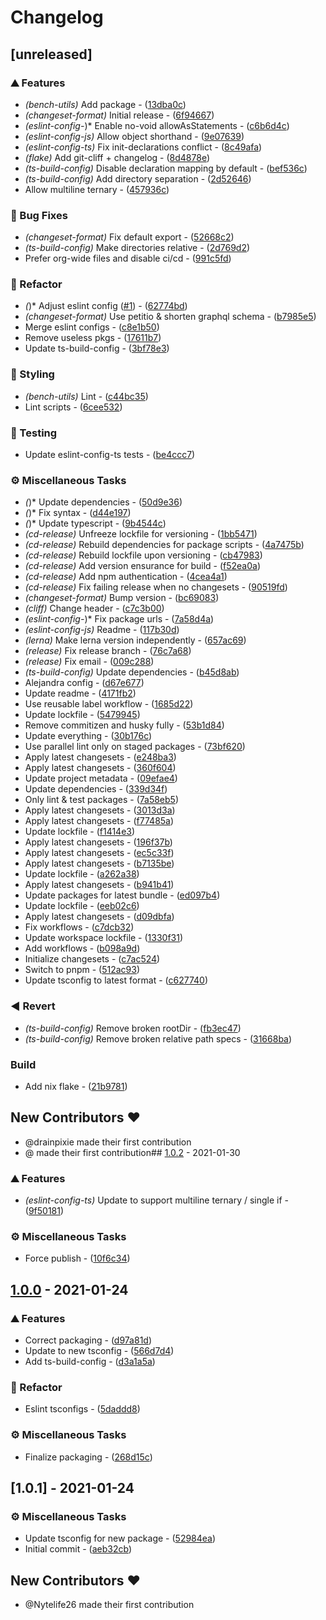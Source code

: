 # Changelog

## [unreleased]

### ⛰️ Features

- _(bench-utils)_ Add package - ([13dba0c](https://github.com/kludge-cs/utils/commit/13dba0c9bf2a17c925ba0c0c269550d9bdad1847))
- _(changeset-format)_ Initial release - ([6f94667](https://github.com/kludge-cs/utils/commit/6f94667a818825cb9bb4f206484c57c90698aa0a))
- _(eslint-config-_)\* Enable no-void allowAsStatements - ([c6b6d4c](https://github.com/kludge-cs/utils/commit/c6b6d4c5bd3eae1ad6d6c6021f63051ac6781b83))
- _(eslint-config-js)_ Allow object shorthand - ([9e07639](https://github.com/kludge-cs/utils/commit/9e076392b1bfebac0338bc420173a15cb51d65e3))
- _(eslint-config-ts)_ Fix init-declarations conflict - ([8c49afa](https://github.com/kludge-cs/utils/commit/8c49afae1bff3667e9039b9a96ae4a3e8d37bb73))
- _(flake)_ Add git-cliff + changelog - ([8d4878e](https://github.com/kludge-cs/utils/commit/8d4878e0357533e9ffe6ac2a5d9765274cca50c9))
- _(ts-build-config)_ Disable declaration mapping by default - ([bef536c](https://github.com/kludge-cs/utils/commit/bef536c788aa436e6bdf4f7d1298a1942402a48a))
- _(ts-build-config)_ Add directory separation - ([2d52646](https://github.com/kludge-cs/utils/commit/2d52646b63caf3a2d8db99ec3615f3646b80dee3))
- Allow multiline ternary - ([457936c](https://github.com/kludge-cs/utils/commit/457936c5de0e4cc493865da9c36d8481e821f1e8))

### 🐛 Bug Fixes

- _(changeset-format)_ Fix default export - ([52668c2](https://github.com/kludge-cs/utils/commit/52668c24c630c48b921c4948a8bffe4d41b55042))
- _(ts-build-config)_ Make directories relative - ([2d769d2](https://github.com/kludge-cs/utils/commit/2d769d2495d2803c93f076078cfb93ea8e5445c0))
- Prefer org-wide files and disable ci/cd - ([991c5fd](https://github.com/kludge-cs/utils/commit/991c5fd480fb0998e0c88b1be82a5e55dfbac08f))

### 🚜 Refactor

- _(_)\* Adjust eslint config ([#1](https://github.com/kludge-cs/utils/issues/1)) - ([62774bd](https://github.com/kludge-cs/utils/commit/62774bdc22ea28fa826dc187bfa206460a58a8d0))
- _(changeset-format)_ Use petitio & shorten graphql schema - ([b7985e5](https://github.com/kludge-cs/utils/commit/b7985e5f4e4d9279127e6cb51cc8969a793406c9))
- Merge eslint configs - ([c8e1b50](https://github.com/kludge-cs/utils/commit/c8e1b501622864d3b0e9f56131ddc3672e54d48c))
- Remove useless pkgs - ([17611b7](https://github.com/kludge-cs/utils/commit/17611b7cb7ecb9c6ada27159897b67966fd61539))
- Update ts-build-config - ([3bf78e3](https://github.com/kludge-cs/utils/commit/3bf78e3db46556d1aca19530043121283a5a3ea3))

### 🎨 Styling

- _(bench-utils)_ Lint - ([c44bc35](https://github.com/kludge-cs/utils/commit/c44bc359d137d386cebe747552d5ee3dc2150f8f))
- Lint scripts - ([6cee532](https://github.com/kludge-cs/utils/commit/6cee532ea64426a272e9dd50e6c46b9f91fe5c4f))

### 🧪 Testing

- Update eslint-config-ts tests - ([be4ccc7](https://github.com/kludge-cs/utils/commit/be4ccc72e47a8773d0fc52dd9474185d1337c5d7))

### ⚙️ Miscellaneous Tasks

- _(_)\* Update dependencies - ([50d9e36](https://github.com/kludge-cs/utils/commit/50d9e3621b8c10a00f12a6149072c6abd7ea4e54))
- _(_)\* Fix syntax - ([d44e197](https://github.com/kludge-cs/utils/commit/d44e197338ef15ecd1c73b45c8c975a607782d7e))
- _(_)\* Update typescript - ([9b4544c](https://github.com/kludge-cs/utils/commit/9b4544ce03d5fd680a88de31e08bb3345986ac1d))
- _(cd-release)_ Unfreeze lockfile for versioning - ([1bb5471](https://github.com/kludge-cs/utils/commit/1bb5471917d31b0453d58a196727174b60606a6d))
- _(cd-release)_ Rebuild dependencies for package scripts - ([4a7475b](https://github.com/kludge-cs/utils/commit/4a7475bf68a1167b86654d4bf473cec1944b3847))
- _(cd-release)_ Rebuild lockfile upon versioning - ([cb47983](https://github.com/kludge-cs/utils/commit/cb47983b23ea16707b2cc198268cd0f76bc24cd0))
- _(cd-release)_ Add version ensurance for build - ([f52ea0a](https://github.com/kludge-cs/utils/commit/f52ea0a8edfab071dced5fd366077e6e8ad0eb51))
- _(cd-release)_ Add npm authentication - ([4cea4a1](https://github.com/kludge-cs/utils/commit/4cea4a1fec5900d76ee1a4f3fc218e93a3c6e36a))
- _(cd-release)_ Fix failing release when no changesets - ([90519fd](https://github.com/kludge-cs/utils/commit/90519fd5a6220ad6af3ea502a100e027a5f48db8))
- _(changeset-format)_ Bump version - ([bc69083](https://github.com/kludge-cs/utils/commit/bc6908367d725651b8700fe2111557108ee13ba1))
- _(cliff)_ Change header - ([c7c3b00](https://github.com/kludge-cs/utils/commit/c7c3b0012960a327a1494c2cb6994822caf579c2))
- _(eslint-config-_)\* Fix package urls - ([7a58d4a](https://github.com/kludge-cs/utils/commit/7a58d4a725079e7d48063f007b1866155f633a64))
- _(eslint-config-js)_ Readme - ([117b30d](https://github.com/kludge-cs/utils/commit/117b30d6d987937492dde4d31f7026f9f9c7e8f5))
- _(lerna)_ Make lerna version independently - ([657ac69](https://github.com/kludge-cs/utils/commit/657ac69ebb66935ca230ea1b3f989b44499176fc))
- _(release)_ Fix release branch - ([76c7a68](https://github.com/kludge-cs/utils/commit/76c7a6879c7e0f246b5cb4c4b9c3fde26533314e))
- _(release)_ Fix email - ([009c288](https://github.com/kludge-cs/utils/commit/009c288038d111f47e6df9606ec46d4a6aea7f2c))
- _(ts-build-config)_ Update dependencies - ([b45d8ab](https://github.com/kludge-cs/utils/commit/b45d8ab15ca9feae277b105efab4529edecfba77))
- Alejandra config - ([d67e677](https://github.com/kludge-cs/utils/commit/d67e677696bd599fd822b3e62c293f2ab989ce7a))
- Update readme - ([4171fb2](https://github.com/kludge-cs/utils/commit/4171fb2314b2c957fdf43297218b999deffd829c))
- Use reusable label workflow - ([1685d22](https://github.com/kludge-cs/utils/commit/1685d223bc4f7acf22563b885a1e4193c0eb5e3f))
- Update lockfile - ([5479945](https://github.com/kludge-cs/utils/commit/5479945219904c6293638ac5af21a4afb6a4f207))
- Remove commitizen and husky fully - ([53b1d84](https://github.com/kludge-cs/utils/commit/53b1d843a7ed0668592a66fe6ee068c8f5005da7))
- Update everything - ([30b176c](https://github.com/kludge-cs/utils/commit/30b176c309d7b15101b86e82ad7340e1e67206dc))
- Use parallel lint only on staged packages - ([73bf620](https://github.com/kludge-cs/utils/commit/73bf620db227904d5e27e97667216ec214deb3b3))
- Apply latest changesets - ([e248ba3](https://github.com/kludge-cs/utils/commit/e248ba3fa5aebd7b55506f89fa0a10e4b950e8c9))
- Apply latest changesets - ([360f604](https://github.com/kludge-cs/utils/commit/360f6045ba448b18ba4189188fd0b41fdd0ad3a0))
- Update project metadata - ([09efae4](https://github.com/kludge-cs/utils/commit/09efae494e160de3a437223930a56723b4283995))
- Update dependencies - ([339d34f](https://github.com/kludge-cs/utils/commit/339d34f2342a959c324706135bf4de496b59dd7e))
- Only lint & test packages - ([7a58eb5](https://github.com/kludge-cs/utils/commit/7a58eb50ea99e0721bb8a97e8925895791ca40f1))
- Apply latest changesets - ([3013d3a](https://github.com/kludge-cs/utils/commit/3013d3a4b425a48ebbd3e5925611eeefc270375e))
- Apply latest changesets - ([f77485a](https://github.com/kludge-cs/utils/commit/f77485a9d0ff3b349bd5cbf124524fec0b0523bf))
- Update lockfile - ([f1414e3](https://github.com/kludge-cs/utils/commit/f1414e371ccd0da0281d77c52054649cddc1ac16))
- Apply latest changesets - ([196f37b](https://github.com/kludge-cs/utils/commit/196f37b6d5c3c58e569b6d2d2ef972010a591987))
- Apply latest changesets - ([ec5c33f](https://github.com/kludge-cs/utils/commit/ec5c33f341d7b6c6b75c3339715bc66379d7d7de))
- Apply latest changesets - ([b7135be](https://github.com/kludge-cs/utils/commit/b7135beb656078b3af2a73d270efdbc98e6cf907))
- Update lockfile - ([a262a38](https://github.com/kludge-cs/utils/commit/a262a3830565b45dd178e438d695b916f5727bbf))
- Apply latest changesets - ([b941b41](https://github.com/kludge-cs/utils/commit/b941b41fdf5256336694a7272812000a04e5f5e6))
- Update packages for latest bundle - ([ed097b4](https://github.com/kludge-cs/utils/commit/ed097b4b458a8944e58273dca534ab4f3cdb4876))
- Update lockfile - ([eeb02c6](https://github.com/kludge-cs/utils/commit/eeb02c6a734e04b52057b3af086f10760dd7dfd5))
- Apply latest changesets - ([d09dbfa](https://github.com/kludge-cs/utils/commit/d09dbfaf5d538f9bb624a195e3b3ee921a74b0d3))
- Fix workflows - ([c7dcb32](https://github.com/kludge-cs/utils/commit/c7dcb327e2f607ce332e26ebd30b4439947ac75d))
- Update workspace lockfile - ([1330f31](https://github.com/kludge-cs/utils/commit/1330f31c15029e2b5d1b7ed3dcca5c245a9794a9))
- Add workflows - ([b098a9d](https://github.com/kludge-cs/utils/commit/b098a9dffd898f70b42917cb08184c707c49d40b))
- Initialize changesets - ([c7ac524](https://github.com/kludge-cs/utils/commit/c7ac524ca6b59d6e5d70d24823eaa52764ce512b))
- Switch to pnpm - ([512ac93](https://github.com/kludge-cs/utils/commit/512ac93a0de3a97c5424e7299792e06158f5ffcb))
- Update tsconfig to latest format - ([c627740](https://github.com/kludge-cs/utils/commit/c627740697f80959e145561669e286af05f8390d))

### ◀️ Revert

- _(ts-build-config)_ Remove broken rootDir - ([fb3ec47](https://github.com/kludge-cs/utils/commit/fb3ec4783e6f434eae4d8926a43bb4dc0cfba7d3))
- _(ts-build-config)_ Remove broken relative path specs - ([31668ba](https://github.com/kludge-cs/utils/commit/31668ba94951e8a9378956750860e43cfce21d5e))

### Build

- Add nix flake - ([21b9781](https://github.com/kludge-cs/utils/commit/21b9781473a0b51b9497d49723ea6d666a862054))

## New Contributors ❤️

- @drainpixie made their first contribution
- @ made their first contribution## [1.0.2](https://github.com/kludge-cs/utils/compare/v1.0.0..v1.0.2) - 2021-01-30

### ⛰️ Features

- _(eslint-config-ts)_ Update to support multiline ternary / single if - ([9f50181](https://github.com/kludge-cs/utils/commit/9f50181b1feb49c24c01a7fc142b0e83574e9ad1))

### ⚙️ Miscellaneous Tasks

- Force publish - ([10f6c34](https://github.com/kludge-cs/utils/commit/10f6c34ebdd6409f638cd6f2d9c0f75662d4f8e5))

## [1.0.0](https://github.com/kludge-cs/utils/compare/v1.0.1..v1.0.0) - 2021-01-24

### ⛰️ Features

- Correct packaging - ([d97a81d](https://github.com/kludge-cs/utils/commit/d97a81d1aaa28214c04024e717b838029a16b1b6))
- Update to new tsconfig - ([566d7d4](https://github.com/kludge-cs/utils/commit/566d7d44693c83283bdab1b12e30c4ae1150dcca))
- Add ts-build-config - ([d3a1a5a](https://github.com/kludge-cs/utils/commit/d3a1a5a02a161ae257b6ccf78eeedcc48bf8385d))

### 🚜 Refactor

- Eslint tsconfigs - ([5daddd8](https://github.com/kludge-cs/utils/commit/5daddd8a98651b347e8c79a7e4bbf7271a1c8963))

### ⚙️ Miscellaneous Tasks

- Finalize packaging - ([268d15c](https://github.com/kludge-cs/utils/commit/268d15c5165cd171d1f4f1ad7e7f196610a15ecf))

## [1.0.1] - 2021-01-24

### ⚙️ Miscellaneous Tasks

- Update tsconfig for new package - ([52984ea](https://github.com/kludge-cs/utils/commit/52984ea2f9647ddc7ab6fa36731cf2156551b2df))
- Initial commit - ([aeb32cb](https://github.com/kludge-cs/utils/commit/aeb32cbb3584ce1b8a16801fd8b00186aa891b75))

## New Contributors ❤️

- @Nytelife26 made their first contribution<!-- generated by git-cliff -->
